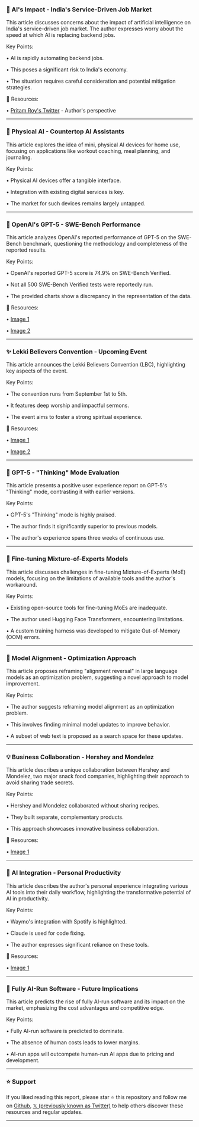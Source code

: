 ### 🤖 AI's Impact - India's Service-Driven Job Market

This article discusses concerns about the impact of artificial intelligence on India's service-driven job market.  The author expresses worry about the speed at which AI is replacing backend jobs.

Key Points:

• AI is rapidly automating backend jobs.


• This poses a significant risk to India's economy.


• The situation requires careful consideration and potential mitigation strategies.


🔗 Resources:

• [Pritam Roy's Twitter](https://x.com/Pritam_Roy1) - Author's perspective


---
### 🚀 Physical AI -  Countertop AI Assistants

This article explores the idea of mini, physical AI devices for home use, focusing on applications like workout coaching, meal planning, and journaling.

Key Points:

• Physical AI devices offer a tangible interface.


• Integration with existing digital services is key.


• The market for such devices remains largely untapped.


---
### 🤖 OpenAI's GPT-5 - SWE-Bench Performance

This article analyzes OpenAI's reported performance of GPT-5 on the SWE-Bench benchmark, questioning the methodology and completeness of the reported results.

Key Points:

• OpenAI's reported GPT-5 score is 74.9% on SWE-Bench Verified.


•  Not all 500 SWE-Bench Verified tests were reportedly run.


• The provided charts show a discrepancy in the representation of the data.



🔗 Resources:

• [Image 1](https://pbs.twimg.com/media/GyGmt8OaAAAcgtQ?format=png&name=small)


• [Image 2](https://pbs.twimg.com/media/GyGmvKmaEAEYful?format=png&name=small)


---
### ✨  Lekki Believers Convention - Upcoming Event

This article announces the Lekki Believers Convention (LBC), highlighting key aspects of the event.

Key Points:

• The convention runs from September 1st to 5th.


•  It features deep worship and impactful sermons.


• The event aims to foster a strong spiritual experience.


🔗 Resources:

• [Image 1](https://pbs.twimg.com/media/GyKgS3dXIAM3rZf?format=jpg&name=small)


• [Image 2](https://pbs.twimg.com/media/GyKgS04WUAAOuRH?format=jpg&name=small)


---
### 🤖 GPT-5 - "Thinking" Mode Evaluation

This article presents a positive user experience report on GPT-5's "Thinking" mode, contrasting it with earlier versions.

Key Points:

• GPT-5's "Thinking" mode is highly praised.


•  The author finds it significantly superior to previous models.


• The author's experience spans three weeks of continuous use.


---
### 🤖 Fine-tuning Mixture-of-Experts Models

This article discusses challenges in fine-tuning Mixture-of-Experts (MoE) models, focusing on the limitations of available tools and the author's workaround.

Key Points:

• Existing open-source tools for fine-tuning MoEs are inadequate.


•  The author used Hugging Face Transformers, encountering limitations.


• A custom training harness was developed to mitigate Out-of-Memory (OOM) errors.


---
### 🤖  Model Alignment - Optimization Approach

This article proposes reframing "alignment reversal" in large language models as an optimization problem, suggesting a novel approach to model improvement.

Key Points:

•  The author suggests reframing model alignment as an optimization problem.


• This involves finding minimal model updates to improve behavior.


•  A subset of web text is proposed as a search space for these updates.


---
### 💡 Business Collaboration - Hershey and Mondelez

This article describes a unique collaboration between Hershey and Mondelez, two major snack food companies, highlighting their approach to avoid sharing trade secrets.

Key Points:

• Hershey and Mondelez collaborated without sharing recipes.


• They built separate, complementary products.


• This approach showcases innovative business collaboration.



🔗 Resources:

• [Image 1](https://pbs.twimg.com/media/GyKiDTzaEAAVSrN?format=jpg&name=small)


---
### 🚀  AI Integration - Personal Productivity

This article describes the author's personal experience integrating various AI tools into their daily workflow, highlighting the transformative potential of AI in productivity.

Key Points:

• Waymo's integration with Spotify is highlighted.


• Claude is used for code fixing.


•  The author expresses significant reliance on these tools.



🔗 Resources:

• [Image 1](https://pbs.twimg.com/amplify_video_thumb/1955458079879036928/img/ANFj8pf2r0iNIkAT.jpg)


---
### 🤖  Fully AI-Run Software - Future Implications

This article predicts the rise of fully AI-run software and its impact on the market, emphasizing the cost advantages and competitive edge.

Key Points:

• Fully AI-run software is predicted to dominate.


•  The absence of human costs leads to lower margins.


• AI-run apps will outcompete human-run AI apps due to pricing and development.


---

### ⭐️ Support

If you liked reading this report, please star ⭐️ this repository and follow me on [Github](https://github.com/Drix10), [𝕏 (previously known as Twitter)](https://x.com/DRIX_10_) to help others discover these resources and regular updates.

---